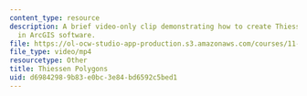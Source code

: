 ```yaml
---
content_type: resource
description: A brief video-only clip demonstrating how to create Thiessen polygons
  in ArcGIS software.
file: https://ol-ocw-studio-app-production.s3.amazonaws.com/courses/11-205-introduction-to-spatial-analysis-fall-2019/d69842989b83e0bc3e84bd6592c5bed1_MIT11_205F19_thiessen_polygons.mp4
file_type: video/mp4
resourcetype: Other
title: Thiessen Polygons
uid: d6984298-9b83-e0bc-3e84-bd6592c5bed1
---
```

